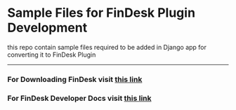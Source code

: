 # Sample Files for FinDesk Plugin Development
this repo contain sample files required to be added in Django app for converting it to FinDesk Plugin
___
### For Downloading FinDesk visit [this link](https://github.com/SaadJamilAkhtar/FinDesk)  
### For FinDesk Developer Docs visit [this link](https://github.com/SaadJamilAkhtar/FinDesk-Docs)